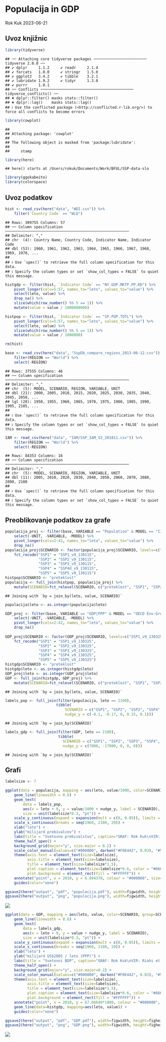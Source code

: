 Populacija in GDP
================
Rok Kuk
2023-06-21

## Uvoz knjižnic

``` r
library(tidyverse)
```

    ## ── Attaching core tidyverse packages ──────────────────────── tidyverse 2.0.0 ──
    ## ✔ dplyr     1.1.2     ✔ readr     2.1.4
    ## ✔ forcats   1.0.0     ✔ stringr   1.5.0
    ## ✔ ggplot2   3.4.2     ✔ tibble    3.2.1
    ## ✔ lubridate 1.9.2     ✔ tidyr     1.3.0
    ## ✔ purrr     1.0.1     
    ## ── Conflicts ────────────────────────────────────────── tidyverse_conflicts() ──
    ## ✖ dplyr::filter() masks stats::filter()
    ## ✖ dplyr::lag()    masks stats::lag()
    ## ℹ Use the conflicted package (<http://conflicted.r-lib.org/>) to force all conflicts to become errors

``` r
library(cowplot)
```

    ## 
    ## Attaching package: 'cowplot'
    ## 
    ## The following object is masked from 'package:lubridate':
    ## 
    ##     stamp

``` r
library(here)
```

    ## here() starts at /Users/rokuk/Documents/Work/BFUL/SSP-data-slo

``` r
library(ggokabeito)
library(colorspace)
```

## Uvoz podatkov

``` r
hist <- read_csv(here("data", "WDI.csv")) %>%
    filter(`Country Code` == "WLD")
```

    ## Rows: 309755 Columns: 57
    ## ── Column specification ────────────────────────────────────────────────────────
    ## Delimiter: ","
    ## chr  (4): Country Name, Country Code, Indicator Name, Indicator Code
    ## dbl (53): 1960, 1961, 1962, 1963, 1964, 1965, 1966, 1967, 1968, 1969, 1970, ...
    ## 
    ## ℹ Use `spec()` to retrieve the full column specification for this data.
    ## ℹ Specify the column types or set `show_col_types = FALSE` to quiet this message.

``` r
histgdp <- filter(hist, `Indicator Code` == "NY.GDP.MKTP.PP.KD") %>%
    pivot_longer(cols=5:57, names_to="leto", values_to="value") %>%
    select(leto, value) %>%
    drop_na() %>%
    slice(which(row_number() %% 5 == 1)) %>%
    mutate(value = value / 1000000000) 

histpop <- filter(hist, `Indicator Code` == "SP.POP.TOTL") %>%
    pivot_longer(cols=5:57, names_to="leto", values_to="value") %>%
    select(leto, value) %>%
    slice(which(row_number() %% 5 == 1)) %>%
    mutate(value = value / 1000000)

rm(hist)

base <- read_csv(here("data", "SspDb_compare_regions_2013-06-12.csv")) %>%
    filter(REGION == "World") %>%
    select(-REGION)
```

    ## Rows: 37555 Columns: 46
    ## ── Column specification ────────────────────────────────────────────────────────
    ## Delimiter: ","
    ## chr  (5): MODEL, SCENARIO, REGION, VARIABLE, UNIT
    ## dbl (21): 2000, 2005, 2010, 2015, 2020, 2025, 2030, 2035, 2040, 2045, 2050, ...
    ## lgl (20): 1950, 1955, 1960, 1965, 1970, 1975, 1980, 1985, 1990, 1995, 2105, ...
    ## 
    ## ℹ Use `spec()` to retrieve the full column specification for this data.
    ## ℹ Specify the column types or set `show_col_types = FALSE` to quiet this message.

``` r
IAM <- read_csv(here("data", "IAM/SSP_IAM_V2_201811.csv")) %>%
    filter(REGION == "World") %>%
    select(-REGION)
```

    ## Rows: 84353 Columns: 16
    ## ── Column specification ────────────────────────────────────────────────────────
    ## Delimiter: ","
    ## chr  (5): MODEL, SCENARIO, REGION, VARIABLE, UNIT
    ## dbl (11): 2005, 2010, 2020, 2030, 2040, 2050, 2060, 2070, 2080, 2090, 2100
    ## 
    ## ℹ Use `spec()` to retrieve the full column specification for this data.
    ## ℹ Specify the column types or set `show_col_types = FALSE` to quiet this message.

## Preoblikovanje podatkov za grafe

``` r
populacija_proj <- filter(base, VARIABLE == "Population" & MODEL == "IIASA-WiC POP") %>%
    select(-UNIT, -VARIABLE, -MODEL) %>%
    pivot_longer(cols=2:42, names_to="leto", values_to="value") %>%
    drop_na()
populacija_proj$SCENARIO <- factor(populacija_proj$SCENARIO, levels=c("SSP1_v9_130115", "SSP2_v9_130115", "SSP3_v9_130115", "SSP4d_v9_130115", "SSP5_v9_130115")) %>%
    fct_recode("SSP1" = "SSP1_v9_130115", 
               "SSP2" = "SSP2_v9_130115", 
               "SSP3" = "SSP3_v9_130115", 
               "SSP4" = "SSP4d_v9_130115", 
               "SSP5" = "SSP5_v9_130115")
histpop$SCENARIO <- "preteklost"
populacija <- full_join(histpop, populacija_proj) %>%
    mutate(SCENARIO=fct_relevel(SCENARIO, c("preteklost", "SSP1", "SSP2", "SSP3", "SSP4", "SSP5")))
```

    ## Joining with `by = join_by(leto, value, SCENARIO)`

``` r
populacija$leto <- as.integer(populacija$leto)

GDP_proj <- filter(base, VARIABLE == "GDP|PPP" & MODEL == "OECD Env-Growth") %>%
    select(-UNIT, -VARIABLE, -MODEL) %>%
    pivot_longer(cols=2:42, names_to="leto", values_to="value") %>%
    drop_na()
    
GDP_proj$SCENARIO <- factor(GDP_proj$SCENARIO, levels=c("SSP1_v9_130325", "SSP2_v9_130325", "SSP3_v9_130325", "SSP4_v9_130325", "SSP5_v9_130325")) %>%
    fct_recode("SSP1" = "SSP1_v9_130325", 
               "SSP2" = "SSP2_v9_130325", 
               "SSP3" = "SSP3_v9_130325", 
               "SSP4" = "SSP4_v9_130325", 
               "SSP5" = "SSP5_v9_130325")
histgdp$SCENARIO <- "preteklost"
histgdp$leto <- as.integer(histgdp$leto)
GDP_proj$leto <- as.integer(GDP_proj$leto)
GDP <- full_join(histgdp, GDP_proj) %>%
    mutate(SCENARIO=fct_relevel(SCENARIO, c("preteklost", "SSP1", "SSP2", "SSP3", "SSP4", "SSP5")))
```

    ## Joining with `by = join_by(leto, value, SCENARIO)`

``` r
labels_pop <- full_join(filter(populacija, leto == 2100),
                       tibble(
                           SCENARIO = c("SSP1", "SSP2", "SSP3", "SSP4", "SSP5"),
                           nudge_y = c(-0.1, -0.17, 0, 0.15, 0.1)))
```

    ## Joining with `by = join_by(SCENARIO)`

``` r
labels_gdp <- full_join(filter(GDP, leto == 2100),
                        tibble(
                          SCENARIO = c("SSP1", "SSP2", "SSP3", "SSP4", "SSP5"),
                          nudge_y = c(7000, -17000, 0, 0, 0)))
```

    ## Joining with `by = join_by(SCENARIO)`

## Grafi

``` r
labelsize <- 7

ggplot(data = populacija, mapping = aes(leto, value/1000, color=SCENARIO, group=SCENARIO)) +
    geom_line(linewidth = 0.6) +
    geom_text(
        data = labels_pop,
        aes(x = leto + 9, y = value/1000 + nudge_y, label = SCENARIO),
        size = unit(labelsize*0.3, "pt")) +
    scale_y_continuous(expand = expansion(mult = c(0, 0.05)), limits = c(0, 14), breaks = seq(0, 14, 2)) +
    scale_x_continuous(breaks = seq(1960, 2100, 20)) +
    xlab("leto") + 
    ylab("milijard prebivalcev") +
    labs(title = "Svetovno prebivalstvo", caption="GRAF: Rok Kuk\nVIR: Riahi et al. (2017), KC in Lutz (2017)\n  PODATKI: SSP Public Database (Version 2.0) / World Bank, World Development Indicators (dec 2012)") + 
    theme_half_open() +
    background_grid(major="y", size.major = 0.2) +
    scale_color_manual(values=c("#000000", darken("#F0E442", 0.03), "#56B4E9", "#009E73", "#E69F00", "#0072B2")) +
    theme(axis.text = element_text(size=labelsize),
          axis.title = element_text(size=labelsize),
          title = element_text(size=labelsize*1.5),
          plot.caption = element_text(size=labelsize*0.6, color = "#666666", margin=margin(0,0,0,0)),
          plot.background = element_rect(fill = "#FFFFFF")) +
    annotate("point", x = 2010, y = 6.894378, colour = "#000000", size=1) +
    guides(color="none")

ggsave2(here("output", "pdf", "populacija.pdf"), width=figwidth, height=figheight, units="cm")
ggsave2(here("output", "png", "populacija.png"), width=figwidth, height=figheight, units="cm", dpi=400)
```

<img src="populacija_GDP_files/figure-gfm/unnamed-chunk-4-1.png" style="display: block; margin: auto;" />

``` r
ggplot(data = GDP, mapping = aes(leto, value, color=SCENARIO, group=SCENARIO)) +
    geom_line(linewidth = 0.6) +
    geom_text(
        data = labels_gdp,
        aes(x = leto + 9, y = value + nudge_y, label = SCENARIO),
        size = unit(labelsize*0.3, "pt")) +
    scale_y_continuous(expand = expansion(mult = c(0, 0.05)), limits = c(0, 1150*1000)) +
    scale_x_continuous(breaks = seq(1960, 2100, 20)) +
    xlab("leto") + 
    ylab("milijard US$2005 / leto (PPP)") +
    labs(title = "Svetovni BDP", caption="GRAF: Rok Kuk\nVIR: Riahi et al. (2017), Dellink et al. (2017)\n  PODATKI: SSP Public Database (Version 2.0) / World Bank, World Development Indicators (dec 2012)") + 
    theme_half_open() +
    background_grid(major="y", size.major=0.2) +
    scale_color_manual(values=c("#000000", darken("#F0E442", 0.03), "#56B4E9", "#009E73", "#E69F00", "#0072B2")) +
    theme(axis.text = element_text(size=labelsize),
          axis.title = element_text(size=labelsize),
          title = element_text(size=labelsize*1.5),
          plot.caption = element_text(size=labelsize*0.6, color = "#666666", margin=margin(0,0,0,0)),
          plot.background = element_rect(fill = "#FFFFFF")) +
    annotate("point", x = 2010, y = 67.66640*1000, colour = "#000000", size=1) +
    geom_line(data=histgdp, mapping=aes(leto, value)) +
    guides(color="none")

ggsave2(here("output", "pdf", "GDP.pdf"), width=figwidth, height=figheight, units="cm")
ggsave2(here("output", "png", "GDP.png"), width=figwidth, height=figheight, units="cm", dpi=400)
```

<img src="populacija_GDP_files/figure-gfm/unnamed-chunk-5-1.png" style="display: block; margin: auto;" />

